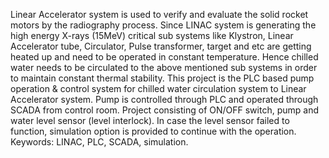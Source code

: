 Linear Accelerator system is used to verify and evaluate the solid rocket motors by the radiography process. Since LINAC system is generating the high energy X-rays (15MeV) critical sub systems like Klystron, Linear Accelerator tube, Circulator, Pulse transformer, target and etc are getting heated up and need to be operated in constant temperature. Hence chilled water needs to be circulated to the above mentioned sub systems in order to maintain constant thermal stability. This project is the PLC based pump operation & control system for chilled water circulation system to Linear Accelerator system. Pump is controlled through PLC and operated through SCADA from control room. Project consisting of ON/OFF switch, pump and water level sensor (level interlock). In case the level sensor failed to function, simulation option is provided to continue with the operation. <br>
Keywords: LINAC, PLC, SCADA, simulation.
